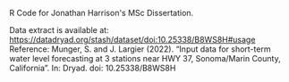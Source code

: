 R Code for Jonathan Harrison's MSc Dissertation. 

Data extract is available at: https://datadryad.org/stash/dataset/doi:10.25338/B8WS8H#usage
Reference:
Munger, S. and J. Largier (2022). “Input data for short-term water level forecasting
at 3 stations near HWY 37, Sonoma/Marin County, California”. In: Dryad. doi:
10.25338/B8WS8H
